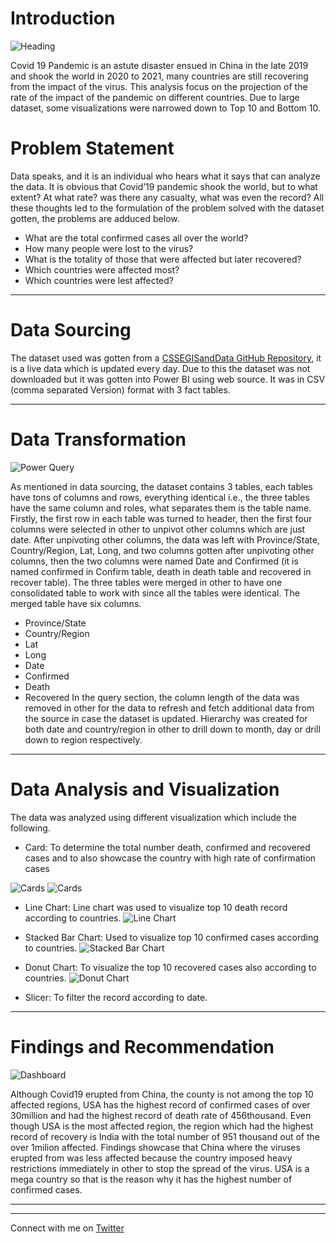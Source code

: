 # Introduction

![Heading](https://github.com/Mr-Art-coder/Covid19-Data-Analysis/blob/main/PANDEMIC.jpg)

Covid 19 Pandemic is an astute disaster ensued in China in the late 2019 and shook the world in 2020 to 2021, many countries are still recovering from the impact of the virus. 
This analysis focus on the projection of the rate of the impact of the pandemic on different countries. Due to large dataset, some visualizations were narrowed down to Top 10 and Bottom 10.

# Problem Statement

Data speaks, and it is an individual who hears what it says that can analyze the data. It is obvious that Covid’19 pandemic shook the world, but to what extent? At what rate? was there any casualty, what was even the record? All these thoughts led to the formulation of the problem solved with the dataset gotten, the problems are adduced below.
- What are the total confirmed cases all over the world?
- How many people were lost to the virus?
- What is the totality of those that were affected but later recovered?
- Which countries were affected most?
- Which countries were lest affected?
----

# Data Sourcing

The dataset used was gotten from a [CSSEGISandData GitHub Repository](https://github.com/CSSEGISandData/COVID-19/tree/master/csse_covid_19_data), it is a live data which is updated every day. Due to this the dataset was not downloaded but it was gotten into Power BI using web source. It was in CSV (comma separated Version) format with 3 fact tables. 

----

# Data Transformation
![Power Query](https://github.com/Mr-Art-coder/Covid19-Data-Analysis/blob/main/Power%20Query.JPG)

As mentioned in data sourcing, the dataset contains 3 tables, each tables have tons of columns and rows, everything identical i.e., the three tables have the same column and roles, what separates them is the table name. 
Firstly, the first row in each table was turned to header, then the first four columns were selected in other to unpivot other columns which are just date. After unpivoting other columns, the data was left with Province/State, Country/Region, Lat, Long, and two columns gotten after unpivoting other columns, then the two columns were named Date and Confirmed (it is named confirmed in Confirm table, death in death table and recovered in recover table).
The three tables were merged in other to have one consolidated table to work with since all the tables were identical. The merged table have six columns.
- Province/State
- Country/Region
- Lat
- Long
- Date
- Confirmed
- Death
- Recovered
In the query section, the column length of the data was removed in other for the data to refresh and fetch additional data from the source in case the dataset is updated.
Hierarchy was created for both date and country/region in other to drill down to month, day or drill down to region respectively.

----

# Data Analysis and Visualization
The data was analyzed using different visualization which include the following.
- Card: To determine the total number death, confirmed and recovered cases and to also showcase the country with high rate of confirmation cases

![Cards](https://github.com/Mr-Art-coder/Covid19-Data-Analysis/blob/main/Cards.JPG) ![Cards](https://github.com/Mr-Art-coder/Covid19-Data-Analysis/blob/main/Card%20Most%20Affected.JPG)

- Line Chart: Line chart was used to visualize top 10 death record according to countries.
![Line Chart](https://github.com/Mr-Art-coder/Covid19-Data-Analysis/blob/main/Line%20Chart.JPG)

- Stacked Bar Chart: Used to visualize top 10 confirmed cases according to countries.
 ![Stacked Bar Chart](https://github.com/Mr-Art-coder/Covid19-Data-Analysis/blob/main/Stacked%20Bar%20Chart.JPG)
 
- Donut Chart: To visualize the top 10 recovered cases also according to countries.
![Donut Chart](https://github.com/Mr-Art-coder/Covid19-Data-Analysis/blob/main/Donut%20Chart.JPG)

- Slicer: To filter the record according to date.

----

# Findings and Recommendation
![Dashboard](https://github.com/Mr-Art-coder/Covid19-Data-Analysis/blob/main/Dashboard.JPG)

Although Covid19 erupted from China, the county is not among the top 10 affected regions, USA has the highest record of confirmed cases of over 30million and had the highest record of death rate of 456thousand.   Even though USA is the most affected region, the region which had the highest record of recovery is India with the total number of 951 thousand out of the over 1milion affected.
Findings showcase that China where the viruses erupted from was less affected because the country imposed heavy restrictions immediately in other to stop the spread of the virus. USA is a mega country so that is the reason why it has the highest number of confirmed cases. 

----
----

Connect with me on [Twitter](https://twitter.com/Mr_Art_officia)





